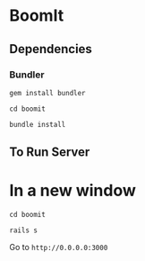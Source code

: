 # BoomIt

## Dependencies

### Bundler

`gem install bundler`

`cd boomit`

`bundle install`

## To Run Server
 
# In a new window
`cd boomit`

`rails s`

Go to `http://0.0.0.0:3000`



